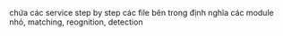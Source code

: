 chứa các service step by step
các file bên trong định nghĩa các module nhỏ, matching, reognition, detection 